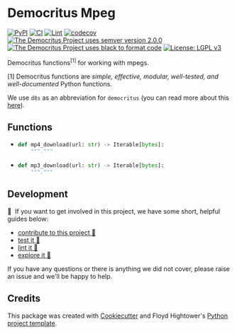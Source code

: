 # Democritus Mpeg

[![PyPI](https://img.shields.io/pypi/v/d8s-mpeg.svg)](https://pypi.python.org/pypi/d8s-mpeg)
[![CI](https://github.com/democritus-project/d8s-mpeg/workflows/CI/badge.svg)](https://github.com/democritus-project/d8s-mpeg/actions)
[![Lint](https://github.com/democritus-project/d8s-mpeg/workflows/Lint/badge.svg)](https://github.com/democritus-project/d8s-mpeg/actions)
[![codecov](https://codecov.io/gh/democritus-project/d8s-mpeg/branch/main/graph/badge.svg?token=V0WOIXRGMM)](https://codecov.io/gh/democritus-project/d8s-mpeg)
[![The Democritus Project uses semver version 2.0.0](https://img.shields.io/badge/-semver%20v2.0.0-22bfda)](https://semver.org/spec/v2.0.0.html)
[![The Democritus Project uses black to format code](https://img.shields.io/badge/code%20style-black-000000.svg)](https://github.com/psf/black)
[![License: LGPL v3](https://img.shields.io/badge/License-LGPL%20v3-blue.svg)](https://choosealicense.com/licenses/lgpl-3.0/)

Democritus functions<sup>[1]</sup> for working with mpegs.

[1] Democritus functions are <i>simple, effective, modular, well-tested, and well-documented</i> Python functions.

We use `d8s` as an abbreviation for `democritus` (you can read more about this [here](https://github.com/democritus-project/roadmap#what-is-d8s)).

## Functions

  - ```python
    def mp4_download(url: str) -> Iterable[bytes]:
        """."""
    ```
  - ```python
    def mp3_download(url: str) -> Iterable[bytes]:
        """."""
    ```

## Development

👋 &nbsp;If you want to get involved in this project, we have some short, helpful guides below:

- [contribute to this project 🥇][contributing]
- [test it 🧪][local-dev]
- [lint it 🧹][local-dev]
- [explore it 🔭][local-dev]

If you have any questions or there is anything we did not cover, please raise an issue and we'll be happy to help.

## Credits

This package was created with [Cookiecutter](https://github.com/audreyr/cookiecutter) and Floyd Hightower's [Python project template](https://github.com/fhightower-templates/python-project-template).

[contributing]: https://github.com/democritus-project/.github/blob/main/CONTRIBUTING.md#contributing-a-pr-
[local-dev]: https://github.com/democritus-project/.github/blob/main/CONTRIBUTING.md#local-development-

